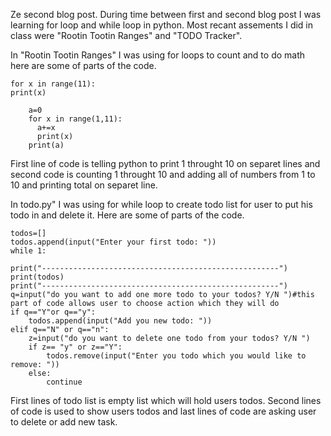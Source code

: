 Ze second blog post. During time between first and second blog post I was learning for loop and while loop in python. Most recant assements I did in class were "Rootin Tootin Ranges" and "TODO Tracker".

In "Rootin Tootin Ranges" I was using for loops to count and to do math here are some of parts of the code.

  
    for x in range(11):
    print(x)

~~~~~~~
    a=0
    for x in range(1,11): 
      a+=x
      print(x) 
    print(a)
~~~~~~~
First line of code is telling python to print 1 throught 10 on separet lines and second code is counting 1 throught 10 and adding all of numbers from 1 to 10 and printing total on separet line.

In todo.py" I was using for while loop to create todo list for user to put his todo in and delete it. Here are some of parts of the code.

    todos=[]
    todos.append(input("Enter your first todo: "))
    while 1:

    print("-----------------------------------------------------")
    print(todos)
    print("-----------------------------------------------------")
    q=input("do you want to add one more todo to your todos? Y/N ")#this part of code allows user to choose action which they will do 
    if q=="Y"or q=="y":
        todos.append(input("Add you new todo: "))
    elif q=="N" or q=="n":
        z=input("do you want to delete one todo from your todos? Y/N ")
        if z== "y" or z=="Y":
            todos.remove(input("Enter you todo which you would like to remove: "))
        else:
            continue


            
First lines of todo list is empty list which will hold users todos.  Second lines of code is used to show users todos and last lines of code are asking user to delete or add new task.

